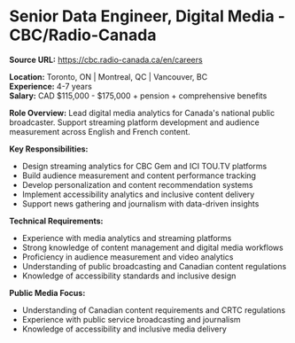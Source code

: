 # Senior Data Engineer, Digital Media - CBC/Radio-Canada

**Source URL:** https://cbc.radio-canada.ca/en/careers

**Location:** Toronto, ON | Montreal, QC | Vancouver, BC  
**Experience:** 4-7 years  
**Salary:** CAD $115,000 - $175,000 + pension + comprehensive benefits

**Role Overview:**
Lead digital media analytics for Canada's national public broadcaster. Support streaming platform development and audience measurement across English and French content.

**Key Responsibilities:**
- Design streaming analytics for CBC Gem and ICI TOU.TV platforms
- Build audience measurement and content performance tracking
- Develop personalization and content recommendation systems
- Implement accessibility analytics and inclusive content delivery
- Support news gathering and journalism with data-driven insights

**Technical Requirements:**
- Experience with media analytics and streaming platforms
- Strong knowledge of content management and digital media workflows
- Proficiency in audience measurement and video analytics
- Understanding of public broadcasting and Canadian content regulations
- Knowledge of accessibility standards and inclusive design

**Public Media Focus:**
- Understanding of Canadian content requirements and CRTC regulations
- Experience with public service broadcasting and journalism
- Knowledge of accessibility and inclusive media delivery